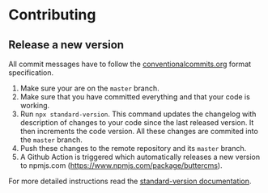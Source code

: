# Contributing

## Release a new version

All commit messages have to follow the [conventionalcommits.org](https://conventionalcommits.org) format specification.

1. Make sure your are on the `master` branch.
2. Make sure that you have committed everything and that your code is working.
3. Run `npx standard-version`. This command updates the changelog with description of changes to your code since the last released version. It then increments the code version. All these changes are commited into the `master` branch.
4. Push these changes to the remote repository and its `master` branch.
5. A Github Action is triggered which automatically releases a new version to npmjs.com (https://www.npmjs.com/package/buttercms).

For more detailed instructions read the [standard-version documentation](https://github.com/conventional-changelog/standard-version).